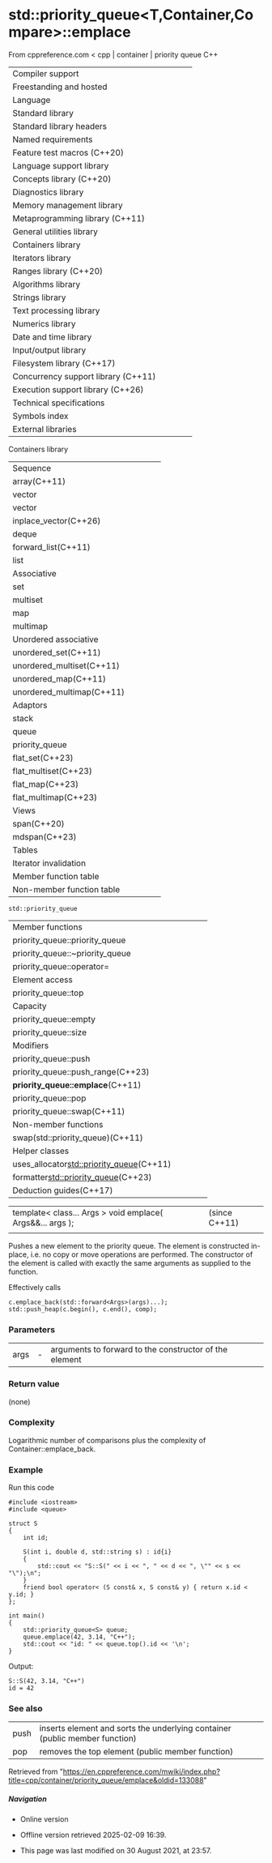 # std::priority_queue<T,Container,Compare>::emplace

From cppreference.com
< cpp‎ | container‎ | priority queue
C++

|  |  |  |  |  |
| --- | --- | --- | --- | --- |
| Compiler support | | | | |
| Freestanding and hosted | | | | |
| Language | | | | |
| Standard library | | | | |
| Standard library headers | | | | |
| Named requirements | | | | |
| Feature test macros (C++20) | | | | |
| Language support library | | | | |
| Concepts library (C++20) | | | | |
| Diagnostics library | | | | |
| Memory management library | | | | |
| Metaprogramming library (C++11) | | | | |
| General utilities library | | | | |
| Containers library | | | | |
| Iterators library | | | | |
| Ranges library (C++20) | | | | |
| Algorithms library | | | | |
| Strings library | | | | |
| Text processing library | | | | |
| Numerics library | | | | |
| Date and time library | | | | |
| Input/output library | | | | |
| Filesystem library (C++17) | | | | |
| Concurrency support library (C++11) | | | | |
| Execution support library (C++26) | | | | |
| Technical specifications | | | | |
| Symbols index | | | | |
| External libraries | | | | |

Containers library

|  |  |  |  |  |
| --- | --- | --- | --- | --- |
| Sequence | | | | |
| array(C++11) | | | | |
| vector | | | | |
| vector<bool> | | | | |
| inplace_vector(C++26) | | | | |
| deque | | | | |
| forward_list(C++11) | | | | |
| list | | | | |
| Associative | | | | |
| set | | | | |
| multiset | | | | |
| map | | | | |
| multimap | | | | |
| Unordered associative | | | | |
| unordered_set(C++11) | | | | |
| unordered_multiset(C++11) | | | | |
| unordered_map(C++11) | | | | |
| unordered_multimap(C++11) | | | | |
| Adaptors | | | | |
| stack | | | | |
| queue | | | | |
| priority_queue | | | | |
| flat_set(C++23) | | | | |
| flat_multiset(C++23) | | | | |
| flat_map(C++23) | | | | |
| flat_multimap(C++23) | | | | |
| Views | | | | |
| span(C++20) | | | | |
| mdspan(C++23) | | | | |
| Tables | | | | |
| Iterator invalidation | | | | |
| Member function table | | | | |
| Non-member function table | | | | |

`std::priority_queue`

|  |  |  |  |  |
| --- | --- | --- | --- | --- |
| Member functions | | | | |
| priority_queue::priority_queue | | | | |
| priority_queue::~priority_queue | | | | |
| priority_queue::operator= | | | | |
| Element access | | | | |
| priority_queue::top | | | | |
| Capacity | | | | |
| priority_queue::empty | | | | |
| priority_queue::size | | | | |
| Modifiers | | | | |
| priority_queue::push | | | | |
| priority_queue::push_range(C++23) | | | | |
| ****priority_queue::emplace****(C++11) | | | | |
| priority_queue::pop | | | | |
| priority_queue::swap(C++11) | | | | |
| Non-member functions | | | | |
| swap(std::priority_queue)(C++11) | | | | |
| Helper classes | | | | |
| uses_allocator<std::priority_queue>(C++11) | | | | |
| formatter<std::priority_queue>(C++23) | | | | |
| Deduction guides(C++17) | | | | |

|  |  |  |
| --- | --- | --- |
| template< class... Args >  void emplace( Args&&... args ); |  | (since C++11) |
|  |  |  |

Pushes a new element to the priority queue. The element is constructed in-place, i.e. no copy or move operations are performed. The constructor of the element is called with exactly the same arguments as supplied to the function.

Effectively calls

```
c.emplace_back(std::forward<Args>(args)...);
std::push_heap(c.begin(), c.end(), comp);

```

### Parameters

|  |  |  |
| --- | --- | --- |
| args | - | arguments to forward to the constructor of the element |

### Return value

(none)

### Complexity

Logarithmic number of comparisons plus the complexity of Container::emplace_back.

### Example

Run this code

```
#include <iostream>
#include <queue>
 
struct S
{
    int id;
 
    S(int i, double d, std::string s) : id{i}
    {
        std::cout << "S::S(" << i << ", " << d << ", \"" << s << "\");\n";
    }
    friend bool operator< (S const& x, S const& y) { return x.id < y.id; }
};
 
int main()
{
    std::priority_queue<S> queue;
    queue.emplace(42, 3.14, "C++");
    std::cout << "id: " << queue.top().id << '\n';
}

```

Output:

```
S::S(42, 3.14, "C++")
id = 42

```

### See also

|  |  |
| --- | --- |
| push | inserts element and sorts the underlying container   (public member function) |
| pop | removes the top element   (public member function) |

Retrieved from "<https://en.cppreference.com/mwiki/index.php?title=cpp/container/priority_queue/emplace&oldid=133088>"

##### Navigation

- Online version
- Offline version retrieved 2025-02-09 16:39.

- This page was last modified on 30 August 2021, at 23:57.